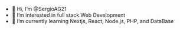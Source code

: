 - 👋 Hi, I’m @SergioAG21
- 👀 I’m interested in full stack Web Development
- 🌱 I’m currently learning Nextjs, React, Node.js, PHP, and DataBase

<!---
SergioAG21/SergioAG21 is a ✨ special ✨ repository because its `README.md` (this file) appears on your GitHub profile.
You can click the Preview link to take a look at your changes.
--->
